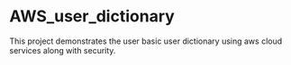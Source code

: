# AWS_user_dictionary
This project demonstrates the user basic user dictionary using aws cloud services along with security.
